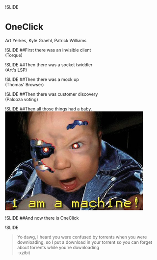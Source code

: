 !SLIDE
# OneClick
Art Yerkes, Kyle Graehl, Patrick Williams

!SLIDE
##First there was an invisible client  
(Torque)

!SLIDE
##Then there was a socket twiddler  
(Art's LSP)

!SLIDE
##Then there was a mock up  
(Thomas' Browser)

!SLIDE
##Then there was customer discovery  
(Palooza voting)

!SLIDE
##Then all those things had a baby.  
![baby OneClick](img/angry_baby.jpg)

!SLIDE
##And now there is OneClick

!SLIDE
> Yo dawg, I heard you were confused by torrents when you were downloading, so I put a download in your torrent so you can forget about torrents while you're downloading  
-xzibit